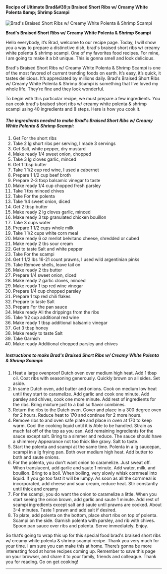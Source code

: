             

#### Recipe of Ultimate Brad&amp;#39;s Braised Short Ribs w/ Creamy White Polenta &amp;amp; Shrimp Scampi

![Brad's Braised Short Ribs w/ Creamy White Polenta &amp; Shrimp Scampi](https://img-global.cpcdn.com/recipes/fc8acd2afdefab6b/751x532cq70/brads-braised-short-ribs-w-creamy-white-polenta-shrimp-scampi-recipe-main-photo.jpg)

**Brad's Braised Short Ribs w/ Creamy White Polenta &amp; Shrimp Scampi**

Hello everybody, it’s Brad, welcome to our recipe page. Today, I will show you a way to prepare a distinctive dish, brad's braised short ribs w/ creamy white polenta & shrimp scampi. One of my favorites food recipes. For mine, I am going to make it a bit unique. This is gonna smell and look delicious.

Brad's Braised Short Ribs w/ Creamy White Polenta & Shrimp Scampi is one of the most favored of current trending foods on earth. It’s easy, it’s quick, it tastes delicious. It’s appreciated by millions daily. Brad's Braised Short Ribs w/ Creamy White Polenta & Shrimp Scampi is something that I’ve loved my whole life. They’re fine and they look wonderful.

To begin with this particular recipe, we must prepare a few ingredients. You can cook brad's braised short ribs w/ creamy white polenta & shrimp scampi using 40 ingredients and 8 steps. Here is how you cook it.

##### The ingredients needed to make Brad's Braised Short Ribs w/ Creamy White Polenta & Shrimp Scampi:

1.  Get For the short ribs
2.  Take 2 lg short ribs per serving, I made 3 servings
3.  Get Salt, white pepper, dry mustard
4.  Make ready 1/4 sweet onion, chopped
5.  Take 3 lg cloves garlic, minced
6.  Get 1 tbsp butter
7.  Take 1 1/2 cup red wine, I used a cabernet
8.  Prepare 1 1/2 cup beef broth
9.  Prepare 2-3 tbsp balsamic vinegar to taste
10.  Make ready 1/4 cup chopped fresh parsley
11.  Take 1 tbs minced chives
12.  Take For the polenta
13.  Take 1/4 sweet onion, diced
14.  Get 2 tbsp butter
15.  Make ready 2 lg cloves garlic, minced
16.  Make ready 3 tsp granulated chicken bouillon
17.  Take 3 cups water
18.  Prepare 1 1/2 cups whole milk
19.  Take 1 1/2 cups white corn meal
20.  Make ready 6 oz merlot belvitano cheese, shredded or cubed
21.  Make ready 2 tbs sour cream
22.  Get to taste Salt and white pepper
23.  Take For the scampi
24.  Get 1 1/2 lbs 16-21 count prawns, I used wild argentinian pinks
25.  Take Remove shells, leave tail on
26.  Make ready 2 tbs butter
27.  Prepare 1/4 sweet onion, diced
28.  Make ready 2 garlic cloves, minced
29.  Make ready 1 tsp red wine vinegar
30.  Prepare 1/4 cup chopped parsley
31.  Prepare 1 tsp red chili flakes
32.  Prepare to taste Salt
33.  Prepare For the pan sauce
34.  Make ready All the drippings from the ribs
35.  Take 1/2 cup additional red wine
36.  Make ready 1 tbsp additional balsamic vinegar
37.  Get 3 tbsp honey
38.  Make ready to taste Salt
39.  Take Garnish
40.  Make ready Additional chopped parsley and chives

##### Instructions to make Brad's Braised Short Ribs w/ Creamy White Polenta & Shrimp Scampi:

1.  Heat a large ovenproof Dutch oven over medium high heat. Add 1 tbsp oil. Coat ribs with seasoning generously. Quickly brown on all sides. Set aside.
2.  In same Dutch oven, add butter and onions. Cook on medium low heat until they start to caramelize. Add garlic and cook one minute. Add parsley and chives, cook one more minute. Add rest of ingredients for the ribs. Bring mixture just to a boil so flavor combines.
3.  Return the ribs to the Dutch oven. Cover and place in a 300 degree oven for 2 hours. Reduce heat to 170 and continue for 2 more hours.
4.  Remove ribs to and oven safe plate and place in oven at 170 to keep warm. Cool the cooking liquid until it is Able to be handled. Strain as much fat off of the top as you can. Add remaining ingredients for the sauce except salt. Bring to a simmer and reduce. The sauce should have a shimmery Appearance not too thick like gravy. Salt to taste.
5.  Start the polenta and scampi at the same time. Polenta in a lg saucepan, scampi in a lg frying pan. Both over medium high heat. Add butter to both and saute onions.
6.  For the polenta, you don't want onion to caramelize. Just sweat off. When translucent, add garlic and saute 1 minute. Add water, milk, and bouillon. Bring to a boil. When boiling, very slowly whisk cornmeal into liquid. If you go too fast it will be lumpy. As soon as all the cornmeal is incorporated, add cheese and sour cream, reduce heat. Stir constantly until thick and creamy
7.  For the scampi, you do want the onion to caramelize a little. When you start seeing the onion brown, add garlic and saute 1 minute. Add rest of scampi ingredients except salt and saute until prawns are cooked. About 3-4 minutes. Taste 1 prawn and add salt if desired.
8.  To plate, add polenta on the bottom, place short ribs on top of polenta. Scampi on the side. Garnish polenta with parsley, and rib with chives. Spoon pan sauce over ribs and polenta. Serve immediately. Enjoy.

So that’s going to wrap this up for this special food brad's braised short ribs w/ creamy white polenta & shrimp scampi recipe. Thank you very much for your time. I am sure you can make this at home. There’s gonna be more interesting food at home recipes coming up. Remember to save this page on your browser, and share it to your family, friends and colleague. Thank you for reading. Go on get cooking!

* * *
